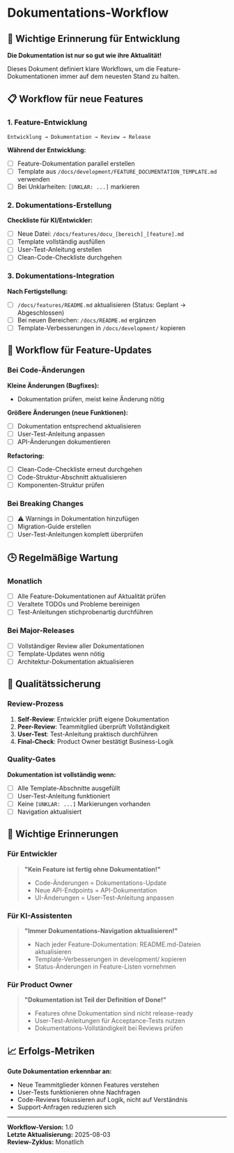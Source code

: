 # Dokumentations-Workflow

## 🎯 Wichtige Erinnerung für Entwicklung

**Die Dokumentation ist nur so gut wie ihre Aktualität!**

Dieses Dokument definiert klare Workflows, um die Feature-Dokumentationen immer auf dem neuesten Stand zu halten.

## 📋 Workflow für neue Features

### 1. Feature-Entwicklung
```
Entwicklung → Dokumentation → Review → Release
```

**Während der Entwicklung:**
- [ ] Feature-Dokumentation parallel erstellen
- [ ] Template aus `/docs/development/FEATURE_DOCUMENTATION_TEMPLATE.md` verwenden
- [ ] Bei Unklarheiten: `[UNKLAR: ...]` markieren

### 2. Dokumentations-Erstellung
**Checkliste für KI/Entwickler:**
- [ ] Neue Datei: `/docs/features/docu_[bereich]_[feature].md`
- [ ] Template vollständig ausfüllen
- [ ] User-Test-Anleitung erstellen
- [ ] Clean-Code-Checkliste durchgehen

### 3. Dokumentations-Integration
**Nach Fertigstellung:**
- [ ] `/docs/features/README.md` aktualisieren (Status: Geplant → Abgeschlossen)
- [ ] Bei neuen Bereichen: `/docs/README.md` ergänzen
- [ ] Template-Verbesserungen in `/docs/development/` kopieren

## 🔄 Workflow für Feature-Updates

### Bei Code-Änderungen
**Kleine Änderungen (Bugfixes):**
- Dokumentation prüfen, meist keine Änderung nötig

**Größere Änderungen (neue Funktionen):**
- [ ] Dokumentation entsprechend aktualisieren
- [ ] User-Test-Anleitung anpassen
- [ ] API-Änderungen dokumentieren

**Refactoring:**
- [ ] Clean-Code-Checkliste erneut durchgehen
- [ ] Code-Struktur-Abschnitt aktualisieren
- [ ] Komponenten-Struktur prüfen

### Bei Breaking Changes
- [ ] ⚠️ Warnings in Dokumentation hinzufügen
- [ ] Migration-Guide erstellen
- [ ] User-Test-Anleitungen komplett überprüfen

## 🕒 Regelmäßige Wartung

### Monatlich
- [ ] Alle Feature-Dokumentationen auf Aktualität prüfen
- [ ] Veraltete TODOs und Probleme bereinigen
- [ ] Test-Anleitungen stichprobenartig durchführen

### Bei Major-Releases
- [ ] Vollständiger Review aller Dokumentationen
- [ ] Template-Updates wenn nötig
- [ ] Architektur-Dokumentation aktualisieren

## 🎯 Qualitätssicherung

### Review-Prozess
1. **Self-Review**: Entwickler prüft eigene Dokumentation
2. **Peer-Review**: Teammitglied überprüft Vollständigkeit
3. **User-Test**: Test-Anleitung praktisch durchführen
4. **Final-Check**: Product Owner bestätigt Business-Logik

### Quality-Gates
**Dokumentation ist vollständig wenn:**
- [ ] Alle Template-Abschnitte ausgefüllt
- [ ] User-Test-Anleitung funktioniert
- [ ] Keine `[UNKLAR: ...]` Markierungen vorhanden
- [ ] Navigation aktualisiert

## 🚨 Wichtige Erinnerungen

### Für Entwickler
> **"Kein Feature ist fertig ohne Dokumentation!"**
> - Code-Änderungen = Dokumentations-Update
> - Neue API-Endpoints = API-Dokumentation
> - UI-Änderungen = User-Test-Anleitung anpassen

### Für KI-Assistenten
> **"Immer Dokumentations-Navigation aktualisieren!"**
> - Nach jeder Feature-Dokumentation: README.md-Dateien aktualisieren
> - Template-Verbesserungen in development/ kopieren
> - Status-Änderungen in Feature-Listen vornehmen

### Für Product Owner
> **"Dokumentation ist Teil der Definition of Done!"**
> - Features ohne Dokumentation sind nicht release-ready
> - User-Test-Anleitungen für Acceptance-Tests nutzen
> - Dokumentations-Vollständigkeit bei Reviews prüfen

## 📈 Erfolgs-Metriken

**Gute Dokumentation erkennbar an:**
- Neue Teammitglieder können Features verstehen
- User-Tests funktionieren ohne Nachfragen
- Code-Reviews fokussieren auf Logik, nicht auf Verständnis
- Support-Anfragen reduzieren sich

---

**Workflow-Version:** 1.0  
**Letzte Aktualisierung:** 2025-08-03  
**Review-Zyklus:** Monatlich